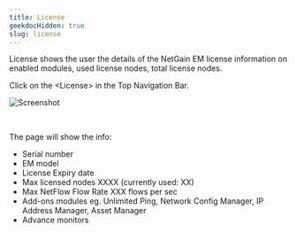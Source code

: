 ```yaml
---
title: License
geekdocHidden: true
slug: license
---
```


License shows the user the details of the NetGain EM license information on enabled modules, used license nodes, total license nodes.

Click on the \<License> in the Top Navigation Bar.


![Screenshot](/cloud_vista/sysadmin/images/license1.png)

&nbsp;

The page will show the info:
* Serial number
* EM model 
* License Expiry date 
* Max licensed nodes XXXX (currently used: XX)
* Max NetFlow Flow Rate XXX flows per sec
* Add-ons modules eg. Unlimited Ping, Network Config Manager, IP Address Manager, Asset Manager
* Advance monitors 
